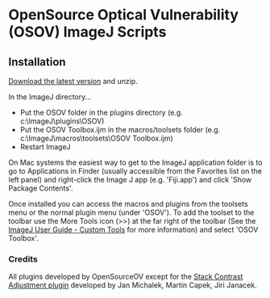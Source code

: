 # OpenSource Optical Vulnerability (OSOV) ImageJ Scripts

## Installation

[Download the latest version](https://github.com/OpenSourceOV/imagej-scripts/archive/master.zip) and unzip.

In the ImageJ directory...

* Put the OSOV folder in the plugins directory (e.g. c:\ImageJ\plugins\OSOV)
* Put the OSOV Toolbox.ijm in the macros/toolsets folder (e.g. c:\ImageJ\macros\toolsets\OSOV Toolbox.ijm)
* Restart ImageJ

On Mac systems the easiest way to get to the ImageJ application folder is to go to Applications in Finder (usually accessible from the Favorites list on the left panel) and right-click the Image J app (e.g. 'Fiji.app') and click 'Show Package Contents'.

Once installed you can access the macros and plugins from the toolsets menu or the normal plugin menu (under 'OSOV'). To add the toolset to the toolbar use the More Tools icon (>>) at the far right of the toolbar (See the [ImageJ User Guide - Custom Tools](https://imagej.nih.gov/ij/docs/guide/146-20.html) for more information) and select 'OSOV Toolbox'.

### Credits

All plugins developed by OpenSourceOV except for the [Stack Contrast Adjustment plugin](https://imagej.nih.gov/ij/plugins/stack-contrast/index.htm) developed by Jan Michalek, Martin Capek, Jiri Janacek.
